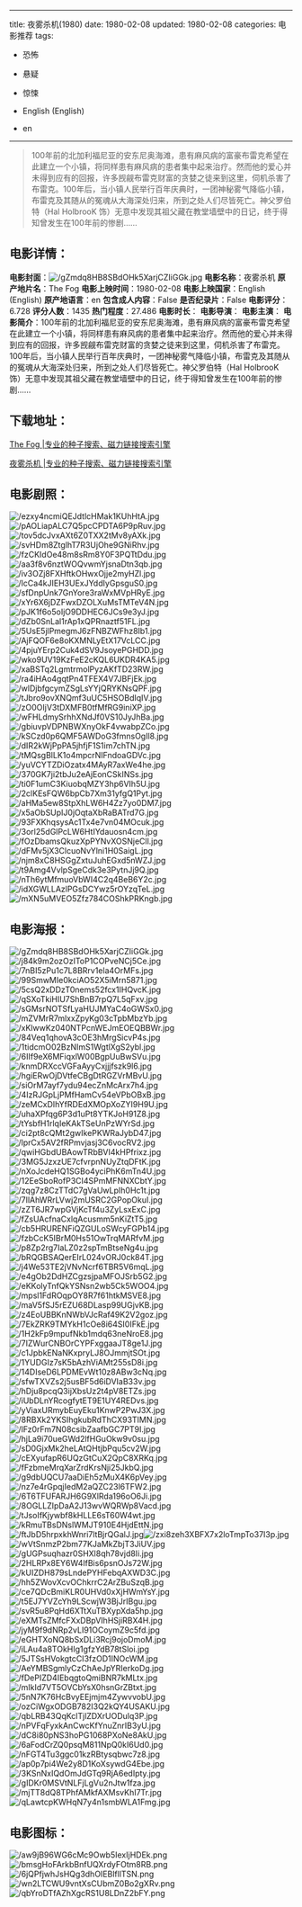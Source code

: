 
---
title: 夜雾杀机(1980)
date: 1980-02-08
updated: 1980-02-08
categories: 电影推荐
tags:
- 恐怖
- 悬疑
- 惊悚

- English (English)
- en
---


> 100年前的北加利福尼亚的安东尼奥海滩，患有麻风病的富豪布雷克希望在此建立一个小镇，将同样患有麻风病的患者集中起来治疗。然而他的爱心并未得到应有的回报，许多觊觎布雷克财富的贪婪之徒来到这里，伺机杀害了布雷克。100年后，当小镇人民举行百年庆典时，一团神秘雾气降临小镇，布雷克及其随从的冤魂从大海深处归来，所到之处人们尽皆死亡。神父罗伯特（Hal HolbrooK 饰）无意中发现其祖父藏在教堂墙壁中的日记，终于得知曾发生在100年前的惨剧……

## **电影详情**：

**电影封面**：<img src="https://image.tmdb.org/t/p/w200/gZmdq8HB8SBdOHk5XarjCZIiGGk.jpg" alt="/gZmdq8HB8SBdOHk5XarjCZIiGGk.jpg" title="/gZmdq8HB8SBdOHk5XarjCZIiGGk.jpg">
**电影名称**：夜雾杀机
**原产地片名**：The Fog
**电影上映时间**：1980-02-08
**电影上映国家**：English (English)
**原产地语言**：en
**包含成人内容**：False
**是否纪录片**：False
**电影评分**：6.728
**评分人数**：1435
**热门程度**：27.486
**电影时长**：
**电影导演**：
**电影主演**：
**电影简介**：100年前的北加利福尼亚的安东尼奥海滩，患有麻风病的富豪布雷克希望在此建立一个小镇，将同样患有麻风病的患者集中起来治疗。然而他的爱心并未得到应有的回报，许多觊觎布雷克财富的贪婪之徒来到这里，伺机杀害了布雷克。100年后，当小镇人民举行百年庆典时，一团神秘雾气降临小镇，布雷克及其随从的冤魂从大海深处归来，所到之处人们尽皆死亡。神父罗伯特（Hal HolbrooK 饰）无意中发现其祖父藏在教堂墙壁中的日记，终于得知曾发生在100年前的惨剧……

## **下载地址**：
[The Fog |专业的种子搜索、磁力链接搜索引擎](https://movie.amd794.com:2083/?search=The%20Fog&ordering=&mode=match_phrase&page_size=10&page=1)

[夜雾杀机 |专业的种子搜索、磁力链接搜索引擎](https://movie.amd794.com:2083/?search=%E5%A4%9C%E9%9B%BE%E6%9D%80%E6%9C%BA&ordering=&mode=match_phrase&page_size=10&page=1)
 

## **电影剧照**：
<img src="https://image.tmdb.org/t/p/original/ezxy4ncmiQEJdtlcHMak1KUhHtA.jpg" alt="/ezxy4ncmiQEJdtlcHMak1KUhHtA.jpg" title="/ezxy4ncmiQEJdtlcHMak1KUhHtA.jpg"><img src="https://image.tmdb.org/t/p/original/pAOLiapALC7Q5pcCPDTA6P9pRuv.jpg" alt="/pAOLiapALC7Q5pcCPDTA6P9pRuv.jpg" title="/pAOLiapALC7Q5pcCPDTA6P9pRuv.jpg"><img src="https://image.tmdb.org/t/p/original/tov5dcJvxAXt6Z0TXX2tMv8yAXk.jpg" alt="/tov5dcJvxAXt6Z0TXX2tMv8yAXk.jpg" title="/tov5dcJvxAXt6Z0TXX2tMv8yAXk.jpg"><img src="https://image.tmdb.org/t/p/original/svHDm8ZtglhT7R3UjOhe9GNiRhv.jpg" alt="/svHDm8ZtglhT7R3UjOhe9GNiRhv.jpg" title="/svHDm8ZtglhT7R3UjOhe9GNiRhv.jpg"><img src="https://image.tmdb.org/t/p/original/fzCKIdOe48m8sRm8Y0F3PQTtDdu.jpg" alt="/fzCKIdOe48m8sRm8Y0F3PQTtDdu.jpg" title="/fzCKIdOe48m8sRm8Y0F3PQTtDdu.jpg"><img src="https://image.tmdb.org/t/p/original/aa3f8v6nztWOQvwmYjsnaDtn3qb.jpg" alt="/aa3f8v6nztWOQvwmYjsnaDtn3qb.jpg" title="/aa3f8v6nztWOQvwmYjsnaDtn3qb.jpg"><img src="https://image.tmdb.org/t/p/original/iv3OZj8FXHftkOHwxOjje2myHZl.jpg" alt="/iv3OZj8FXHftkOHwxOjje2myHZl.jpg" title="/iv3OZj8FXHftkOHwxOjje2myHZl.jpg"><img src="https://image.tmdb.org/t/p/original/lcCa4kJIEH3UExJYddIyGpsguS0.jpg" alt="/lcCa4kJIEH3UExJYddIyGpsguS0.jpg" title="/lcCa4kJIEH3UExJYddIyGpsguS0.jpg"><img src="https://image.tmdb.org/t/p/original/sfDnpUnk7GnYore3raWxMVpHRyE.jpg" alt="/sfDnpUnk7GnYore3raWxMVpHRyE.jpg" title="/sfDnpUnk7GnYore3raWxMVpHRyE.jpg"><img src="https://image.tmdb.org/t/p/original/xYr6X6jDZFwxDZOLXuMsTMTeV4N.jpg" alt="/xYr6X6jDZFwxDZOLXuMsTMTeV4N.jpg" title="/xYr6X6jDZFwxDZOLXuMsTMTeV4N.jpg"><img src="https://image.tmdb.org/t/p/original/pJK1f6o5oIjO9DDHEC6JCs9e3yJ.jpg" alt="/pJK1f6o5oIjO9DDHEC6JCs9e3yJ.jpg" title="/pJK1f6o5oIjO9DDHEC6JCs9e3yJ.jpg"><img src="https://image.tmdb.org/t/p/original/dZb0SnLal1rAp1xQPRnaztf51FL.jpg" alt="/dZb0SnLal1rAp1xQPRnaztf51FL.jpg" title="/dZb0SnLal1rAp1xQPRnaztf51FL.jpg"><img src="https://image.tmdb.org/t/p/original/5UsE5jlPmegmJ6zFNBZWFhz8Ib1.jpg" alt="/5UsE5jlPmegmJ6zFNBZWFhz8Ib1.jpg" title="/5UsE5jlPmegmJ6zFNBZWFhz8Ib1.jpg"><img src="https://image.tmdb.org/t/p/original/AjFQOF6e8oKXMNLyEtX17VcLCC.jpg" alt="/AjFQOF6e8oKXMNLyEtX17VcLCC.jpg" title="/AjFQOF6e8oKXMNLyEtX17VcLCC.jpg"><img src="https://image.tmdb.org/t/p/original/4pjuYErp2Cuk4dSV9JsoyePGHDD.jpg" alt="/4pjuYErp2Cuk4dSV9JsoyePGHDD.jpg" title="/4pjuYErp2Cuk4dSV9JsoyePGHDD.jpg"><img src="https://image.tmdb.org/t/p/original/wko9UV19KzFeE2cKQL6UKDR4KA5.jpg" alt="/wko9UV19KzFeE2cKQL6UKDR4KA5.jpg" title="/wko9UV19KzFeE2cKQL6UKDR4KA5.jpg"><img src="https://image.tmdb.org/t/p/original/xaBSTq2LgmtrmolPyzAKfTD23RW.jpg" alt="/xaBSTq2LgmtrmolPyzAKfTD23RW.jpg" title="/xaBSTq2LgmtrmolPyzAKfTD23RW.jpg"><img src="https://image.tmdb.org/t/p/original/ra4iHAo4gqtPn4TFEX4V7JBFjEk.jpg" alt="/ra4iHAo4gqtPn4TFEX4V7JBFjEk.jpg" title="/ra4iHAo4gqtPn4TFEX4V7JBFjEk.jpg"><img src="https://image.tmdb.org/t/p/original/wlDjbfgcymZSgLsYYjQRYKNsQPF.jpg" alt="/wlDjbfgcymZSgLsYYjQRYKNsQPF.jpg" title="/wlDjbfgcymZSgLsYYjQRYKNsQPF.jpg"><img src="https://image.tmdb.org/t/p/original/tJbro9ovXNQmf3uUC5HSOBdIqIV.jpg" alt="/tJbro9ovXNQmf3uUC5HSOBdIqIV.jpg" title="/tJbro9ovXNQmf3uUC5HSOBdIqIV.jpg"><img src="https://image.tmdb.org/t/p/original/zO0OIjV3tDXMFB0tfMfRG9iniXP.jpg" alt="/zO0OIjV3tDXMFB0tfMfRG9iniXP.jpg" title="/zO0OIjV3tDXMFB0tfMfRG9iniXP.jpg"><img src="https://image.tmdb.org/t/p/original/wFHLdmySrhhXNdJf0VS10JyJhBa.jpg" alt="/wFHLdmySrhhXNdJf0VS10JyJhBa.jpg" title="/wFHLdmySrhhXNdJf0VS10JyJhBa.jpg"><img src="https://image.tmdb.org/t/p/original/gbiuvpVDPNBWXnyOkF4vwabpZCo.jpg" alt="/gbiuvpVDPNBWXnyOkF4vwabpZCo.jpg" title="/gbiuvpVDPNBWXnyOkF4vwabpZCo.jpg"><img src="https://image.tmdb.org/t/p/original/kSCzd0p6QMF5AWDoG3fmnsOgIl8.jpg" alt="/kSCzd0p6QMF5AWDoG3fmnsOgIl8.jpg" title="/kSCzd0p6QMF5AWDoG3fmnsOgIl8.jpg"><img src="https://image.tmdb.org/t/p/original/dIR2kWjPpPA5jhfjF1S1im7chTN.jpg" alt="/dIR2kWjPpPA5jhfjF1S1im7chTN.jpg" title="/dIR2kWjPpPA5jhfjF1S1im7chTN.jpg"><img src="https://image.tmdb.org/t/p/original/tMQsgBlLK1o4mpcrNIFndoaGDVc.jpg" alt="/tMQsgBlLK1o4mpcrNIFndoaGDVc.jpg" title="/tMQsgBlLK1o4mpcrNIFndoaGDVc.jpg"><img src="https://image.tmdb.org/t/p/original/yuVCYTZDiOzatx4MAyR7axWe4he.jpg" alt="/yuVCYTZDiOzatx4MAyR7axWe4he.jpg" title="/yuVCYTZDiOzatx4MAyR7axWe4he.jpg"><img src="https://image.tmdb.org/t/p/original/370GK7ji2tbJu2eAjEonCSkINSs.jpg" alt="/370GK7ji2tbJu2eAjEonCSkINSs.jpg" title="/370GK7ji2tbJu2eAjEonCSkINSs.jpg"><img src="https://image.tmdb.org/t/p/original/ti0F1umC3KiuobqMZY3hp6VIh5U.jpg" alt="/ti0F1umC3KiuobqMZY3hp6VIh5U.jpg" title="/ti0F1umC3KiuobqMZY3hp6VIh5U.jpg"><img src="https://image.tmdb.org/t/p/original/2clKEsFQW6bpCb7Xm31yfgQ1Pyt.jpg" alt="/2clKEsFQW6bpCb7Xm31yfgQ1Pyt.jpg" title="/2clKEsFQW6bpCb7Xm31yfgQ1Pyt.jpg"><img src="https://image.tmdb.org/t/p/original/aHMa5ew8StpXhLW6H4Zz7yo0DM7.jpg" alt="/aHMa5ew8StpXhLW6H4Zz7yo0DM7.jpg" title="/aHMa5ew8StpXhLW6H4Zz7yo0DM7.jpg"><img src="https://image.tmdb.org/t/p/original/x5aObSUpIJ0jOqtaXbRaBATrd7G.jpg" alt="/x5aObSUpIJ0jOqtaXbRaBATrd7G.jpg" title="/x5aObSUpIJ0jOqtaXbRaBATrd7G.jpg"><img src="https://image.tmdb.org/t/p/original/93FXKhqsysAc1Tx4e7vn04MOcuk.jpg" alt="/93FXKhqsysAc1Tx4e7vn04MOcuk.jpg" title="/93FXKhqsysAc1Tx4e7vn04MOcuk.jpg"><img src="https://image.tmdb.org/t/p/original/3orl25dGlPcLW6HtIYdauosn4cm.jpg" alt="/3orl25dGlPcLW6HtIYdauosn4cm.jpg" title="/3orl25dGlPcLW6HtIYdauosn4cm.jpg"><img src="https://image.tmdb.org/t/p/original/fOzDbamsQkuzXpPYNvXOSNjeCll.jpg" alt="/fOzDbamsQkuzXpPYNvXOSNjeCll.jpg" title="/fOzDbamsQkuzXpPYNvXOSNjeCll.jpg"><img src="https://image.tmdb.org/t/p/original/dFMv5jX3ClcuoNvYlni1H0SaigL.jpg" alt="/dFMv5jX3ClcuoNvYlni1H0SaigL.jpg" title="/dFMv5jX3ClcuoNvYlni1H0SaigL.jpg"><img src="https://image.tmdb.org/t/p/original/njm8xC8HSGgZxtuJuhEGxd5nWZJ.jpg" alt="/njm8xC8HSGgZxtuJuhEGxd5nWZJ.jpg" title="/njm8xC8HSGgZxtuJuhEGxd5nWZJ.jpg"><img src="https://image.tmdb.org/t/p/original/t9Amg4VvlpSgeCdk3e3PytnJj9Q.jpg" alt="/t9Amg4VvlpSgeCdk3e3PytnJj9Q.jpg" title="/t9Amg4VvlpSgeCdk3e3PytnJj9Q.jpg"><img src="https://image.tmdb.org/t/p/original/nTh6ytMfmuoVbWI4C2q4BeB6Y2c.jpg" alt="/nTh6ytMfmuoVbWI4C2q4BeB6Y2c.jpg" title="/nTh6ytMfmuoVbWI4C2q4BeB6Y2c.jpg"><img src="https://image.tmdb.org/t/p/original/idXGWLLAzlPGsDCYwz5rOYzqTeL.jpg" alt="/idXGWLLAzlPGsDCYwz5rOYzqTeL.jpg" title="/idXGWLLAzlPGsDCYwz5rOYzqTeL.jpg"><img src="https://image.tmdb.org/t/p/original/mXN5uMVEO5Zfz784COShkPRKngb.jpg" alt="/mXN5uMVEO5Zfz784COShkPRKngb.jpg" title="/mXN5uMVEO5Zfz784COShkPRKngb.jpg">

## **电影海报**：
<img src="https://image.tmdb.org/t/p/original/gZmdq8HB8SBdOHk5XarjCZIiGGk.jpg" alt="/gZmdq8HB8SBdOHk5XarjCZIiGGk.jpg" title="/gZmdq8HB8SBdOHk5XarjCZIiGGk.jpg"><img src="https://image.tmdb.org/t/p/original/j84k9m2ozOzIToP1COPveNCj5Ce.jpg" alt="/j84k9m2ozOzIToP1COPveNCj5Ce.jpg" title="/j84k9m2ozOzIToP1COPveNCj5Ce.jpg"><img src="https://image.tmdb.org/t/p/original/7nBI5zPu1c7L8BRrv1ela4OrMFs.jpg" alt="/7nBI5zPu1c7L8BRrv1ela4OrMFs.jpg" title="/7nBI5zPu1c7L8BRrv1ela4OrMFs.jpg"><img src="https://image.tmdb.org/t/p/original/99SmwMIe0kciAO52X5iMrn5871.jpg" alt="/99SmwMIe0kciAO52X5iMrn5871.jpg" title="/99SmwMIe0kciAO52X5iMrn5871.jpg"><img src="https://image.tmdb.org/t/p/original/5csQ2xDDzT0nems52fcx1IHQvcK.jpg" alt="/5csQ2xDDzT0nems52fcx1IHQvcK.jpg" title="/5csQ2xDDzT0nems52fcx1IHQvcK.jpg"><img src="https://image.tmdb.org/t/p/original/qSXoTkiHIU7ShBnB7rpQ7L5qFxv.jpg" alt="/qSXoTkiHIU7ShBnB7rpQ7L5qFxv.jpg" title="/qSXoTkiHIU7ShBnB7rpQ7L5qFxv.jpg"><img src="https://image.tmdb.org/t/p/original/sGMsrNOTSfLyaHUJMYaC4oGWSx0.jpg" alt="/sGMsrNOTSfLyaHUJMYaC4oGWSx0.jpg" title="/sGMsrNOTSfLyaHUJMYaC4oGWSx0.jpg"><img src="https://image.tmdb.org/t/p/original/mZVMrR7mlxxZpyKg03cTpbMbzYb.jpg" alt="/mZVMrR7mlxxZpyKg03cTpbMbzYb.jpg" title="/mZVMrR7mlxxZpyKg03cTpbMbzYb.jpg"><img src="https://image.tmdb.org/t/p/original/xKlwwKz040NTPcnWEJmEOEQBBWr.jpg" alt="/xKlwwKz040NTPcnWEJmEOEQBBWr.jpg" title="/xKlwwKz040NTPcnWEJmEOEQBBWr.jpg"><img src="https://image.tmdb.org/t/p/original/84Veq1qhovA3cOE3hMrgSicvP4s.jpg" alt="/84Veq1qhovA3cOE3hMrgSicvP4s.jpg" title="/84Veq1qhovA3cOE3hMrgSicvP4s.jpg"><img src="https://image.tmdb.org/t/p/original/1tidcmO02BzNImS1WgtlXgS2ybl.jpg" alt="/1tidcmO02BzNImS1WgtlXgS2ybl.jpg" title="/1tidcmO02BzNImS1WgtlXgS2ybl.jpg"><img src="https://image.tmdb.org/t/p/original/6IIf9eX6MFiqxlW00BgpUuBwSVu.jpg" alt="/6IIf9eX6MFiqxlW00BgpUuBwSVu.jpg" title="/6IIf9eX6MFiqxlW00BgpUuBwSVu.jpg"><img src="https://image.tmdb.org/t/p/original/knmDRXccVGFaAyyCxjjjfszk9l6.jpg" alt="/knmDRXccVGFaAyyCxjjjfszk9l6.jpg" title="/knmDRXccVGFaAyyCxjjjfszk9l6.jpg"><img src="https://image.tmdb.org/t/p/original/hgiERwOjDVtfeCBgDtRGZVrMBvU.jpg" alt="/hgiERwOjDVtfeCBgDtRGZVrMBvU.jpg" title="/hgiERwOjDVtfeCBgDtRGZVrMBvU.jpg"><img src="https://image.tmdb.org/t/p/original/siOrM7ayf7ydu94ecZnMcArx7h4.jpg" alt="/siOrM7ayf7ydu94ecZnMcArx7h4.jpg" title="/siOrM7ayf7ydu94ecZnMcArx7h4.jpg"><img src="https://image.tmdb.org/t/p/original/4IzRJGpLjPMfHamCv54eVPbOBxB.jpg" alt="/4IzRJGpLjPMfHamCv54eVPbOBxB.jpg" title="/4IzRJGpLjPMfHamCv54eVPbOBxB.jpg"><img src="https://image.tmdb.org/t/p/original/zeMCxDIhYfRDEdXMOpXoZYI9H9U.jpg" alt="/zeMCxDIhYfRDEdXMOpXoZYI9H9U.jpg" title="/zeMCxDIhYfRDEdXMOpXoZYI9H9U.jpg"><img src="https://image.tmdb.org/t/p/original/uhaXPfqg6P3d1uPt8YTKJoH91Z8.jpg" alt="/uhaXPfqg6P3d1uPt8YTKJoH91Z8.jpg" title="/uhaXPfqg6P3d1uPt8YTKJoH91Z8.jpg"><img src="https://image.tmdb.org/t/p/original/tYsbfH1rlqIeKAkTSeUnPzWYrSd.jpg" alt="/tYsbfH1rlqIeKAkTSeUnPzWYrSd.jpg" title="/tYsbfH1rlqIeKAkTSeUnPzWYrSd.jpg"><img src="https://image.tmdb.org/t/p/original/ci2pt8cQMt2gwIkePKWRaJybD47.jpg" alt="/ci2pt8cQMt2gwIkePKWRaJybD47.jpg" title="/ci2pt8cQMt2gwIkePKWRaJybD47.jpg"><img src="https://image.tmdb.org/t/p/original/lprCx5AV2fRPmvjasj3C6vocRV2.jpg" alt="/lprCx5AV2fRPmvjasj3C6vocRV2.jpg" title="/lprCx5AV2fRPmvjasj3C6vocRV2.jpg"><img src="https://image.tmdb.org/t/p/original/qwiHGbdUBAowTRbBVI4kHPfrixz.jpg" alt="/qwiHGbdUBAowTRbBVI4kHPfrixz.jpg" title="/qwiHGbdUBAowTRbBVI4kHPfrixz.jpg"><img src="https://image.tmdb.org/t/p/original/3MG5JzxzUE7cfvrpnNUyZtqDFtK.jpg" alt="/3MG5JzxzUE7cfvrpnNUyZtqDFtK.jpg" title="/3MG5JzxzUE7cfvrpnNUyZtqDFtK.jpg"><img src="https://image.tmdb.org/t/p/original/nXoJcdeHQ1SGBo4yciPhK6mTn4U.jpg" alt="/nXoJcdeHQ1SGBo4yciPhK6mTn4U.jpg" title="/nXoJcdeHQ1SGBo4yciPhK6mTn4U.jpg"><img src="https://image.tmdb.org/t/p/original/12EeSboRofP3CI4SPmMFNNXCbtY.jpg" alt="/12EeSboRofP3CI4SPmMFNNXCbtY.jpg" title="/12EeSboRofP3CI4SPmMFNNXCbtY.jpg"><img src="https://image.tmdb.org/t/p/original/zqg7z8CzTTdC7gVaUwLpIh0Hc1t.jpg" alt="/zqg7z8CzTTdC7gVaUwLpIh0Hc1t.jpg" title="/zqg7z8CzTTdC7gVaUwLpIh0Hc1t.jpg"><img src="https://image.tmdb.org/t/p/original/7IlAhWRrLVwj2mUSRC2GPopOkuI.jpg" alt="/7IlAhWRrLVwj2mUSRC2GPopOkuI.jpg" title="/7IlAhWRrLVwj2mUSRC2GPopOkuI.jpg"><img src="https://image.tmdb.org/t/p/original/zZT6JR7wpGVjKcTf4u3ZyLsxExC.jpg" alt="/zZT6JR7wpGVjKcTf4u3ZyLsxExC.jpg" title="/zZT6JR7wpGVjKcTf4u3ZyLsxExC.jpg"><img src="https://image.tmdb.org/t/p/original/fZsUAcfnaCxlqAcusmm5nKiZtT5.jpg" alt="/fZsUAcfnaCxlqAcusmm5nKiZtT5.jpg" title="/fZsUAcfnaCxlqAcusmm5nKiZtT5.jpg"><img src="https://image.tmdb.org/t/p/original/cb5HRURENFiQZGULoSWcyFGPb14.jpg" alt="/cb5HRURENFiQZGULoSWcyFGPb14.jpg" title="/cb5HRURENFiQZGULoSWcyFGPb14.jpg"><img src="https://image.tmdb.org/t/p/original/fzbCcK5IBrM0Hs51OwTrqMARfvM.jpg" alt="/fzbCcK5IBrM0Hs51OwTrqMARfvM.jpg" title="/fzbCcK5IBrM0Hs51OwTrqMARfvM.jpg"><img src="https://image.tmdb.org/t/p/original/p8Zp2rg7IaLZ0z2spTmBtseNg4u.jpg" alt="/p8Zp2rg7IaLZ0z2spTmBtseNg4u.jpg" title="/p8Zp2rg7IaLZ0z2spTmBtseNg4u.jpg"><img src="https://image.tmdb.org/t/p/original/bRQGBSAQerEIrL024vORJ0ck84T.jpg" alt="/bRQGBSAQerEIrL024vORJ0ck84T.jpg" title="/bRQGBSAQerEIrL024vORJ0ck84T.jpg"><img src="https://image.tmdb.org/t/p/original/j4We53TE2jVNvNcrf6TBR5V6mqL.jpg" alt="/j4We53TE2jVNvNcrf6TBR5V6mqL.jpg" title="/j4We53TE2jVNvNcrf6TBR5V6mqL.jpg"><img src="https://image.tmdb.org/t/p/original/e4gOb2DdHZCgzsjpaMFOJSrb5G2.jpg" alt="/e4gOb2DdHZCgzsjpaMFOJSrb5G2.jpg" title="/e4gOb2DdHZCgzsjpaMFOJSrb5G2.jpg"><img src="https://image.tmdb.org/t/p/original/eKKolyTnfQkYSNsn2wb5Ck5WOO4.jpg" alt="/eKKolyTnfQkYSNsn2wb5Ck5WOO4.jpg" title="/eKKolyTnfQkYSNsn2wb5Ck5WOO4.jpg"><img src="https://image.tmdb.org/t/p/original/mpsl1FdROqpOY8R7f61htkMSVE8.jpg" alt="/mpsl1FdROqpOY8R7f61htkMSVE8.jpg" title="/mpsl1FdROqpOY8R7f61htkMSVE8.jpg"><img src="https://image.tmdb.org/t/p/original/maV5fSJ5rEZU68DLasp99UGjvKB.jpg" alt="/maV5fSJ5rEZU68DLasp99UGjvKB.jpg" title="/maV5fSJ5rEZU68DLasp99UGjvKB.jpg"><img src="https://image.tmdb.org/t/p/original/z4EoUBBKnNWbVJcRaf49K2V2goz.jpg" alt="/z4EoUBBKnNWbVJcRaf49K2V2goz.jpg" title="/z4EoUBBKnNWbVJcRaf49K2V2goz.jpg"><img src="https://image.tmdb.org/t/p/original/7EkZRK9TMYkH1cOe8i64SI0IFkE.jpg" alt="/7EkZRK9TMYkH1cOe8i64SI0IFkE.jpg" title="/7EkZRK9TMYkH1cOe8i64SI0IFkE.jpg"><img src="https://image.tmdb.org/t/p/original/1H2kFp9mpufNkb1mdq63neNroE8.jpg" alt="/1H2kFp9mpufNkb1mdq63neNroE8.jpg" title="/1H2kFp9mpufNkb1mdq63neNroE8.jpg"><img src="https://image.tmdb.org/t/p/original/7IZWurCNBOrCYPFxggaaJT8ge1J.jpg" alt="/7IZWurCNBOrCYPFxggaaJT8ge1J.jpg" title="/7IZWurCNBOrCYPFxggaaJT8ge1J.jpg"><img src="https://image.tmdb.org/t/p/original/c1JpbkENaNKxpryLJ8OJmmjtSOt.jpg" alt="/c1JpbkENaNKxpryLJ8OJmmjtSOt.jpg" title="/c1JpbkENaNKxpryLJ8OJmmjtSOt.jpg"><img src="https://image.tmdb.org/t/p/original/1YUDGIz7sK5bAzhViAMt255sD8i.jpg" alt="/1YUDGIz7sK5bAzhViAMt255sD8i.jpg" title="/1YUDGIz7sK5bAzhViAMt255sD8i.jpg"><img src="https://image.tmdb.org/t/p/original/14DIseD6LPDMEvWt10z8ABw3cNq.jpg" alt="/14DIseD6LPDMEvWt10z8ABw3cNq.jpg" title="/14DIseD6LPDMEvWt10z8ABw3cNq.jpg"><img src="https://image.tmdb.org/t/p/original/sfwTXVZs2j5usBF5d6iDVIaB33v.jpg" alt="/sfwTXVZs2j5usBF5d6iDVIaB33v.jpg" title="/sfwTXVZs2j5usBF5d6iDVIaB33v.jpg"><img src="https://image.tmdb.org/t/p/original/hDju8pcqQ3ijXbsUz2t4pV8ETZs.jpg" alt="/hDju8pcqQ3ijXbsUz2t4pV8ETZs.jpg" title="/hDju8pcqQ3ijXbsUz2t4pV8ETZs.jpg"><img src="https://image.tmdb.org/t/p/original/iUbDLnYRcogfytET9E1UY4REDvs.jpg" alt="/iUbDLnYRcogfytET9E1UY4REDvs.jpg" title="/iUbDLnYRcogfytET9E1UY4REDvs.jpg"><img src="https://image.tmdb.org/t/p/original/yViaxURmybEuyEku1KnwP2PwJ3X.jpg" alt="/yViaxURmybEuyEku1KnwP2PwJ3X.jpg" title="/yViaxURmybEuyEku1KnwP2PwJ3X.jpg"><img src="https://image.tmdb.org/t/p/original/8RBXk2YKSIhgkubRdThCX93TIMN.jpg" alt="/8RBXk2YKSIhgkubRdThCX93TIMN.jpg" title="/8RBXk2YKSIhgkubRdThCX93TIMN.jpg"><img src="https://image.tmdb.org/t/p/original/lFz0rFm7N08csibZaafbGC7PT9I.jpg" alt="/lFz0rFm7N08csibZaafbGC7PT9I.jpg" title="/lFz0rFm7N08csibZaafbGC7PT9I.jpg"><img src="https://image.tmdb.org/t/p/original/hjLa9i70ueGWd2lfHGuOkw9v0su.jpg" alt="/hjLa9i70ueGWd2lfHGuOkw9v0su.jpg" title="/hjLa9i70ueGWd2lfHGuOkw9v0su.jpg"><img src="https://image.tmdb.org/t/p/original/sD0GjxMk2heLAtQHtjbPqu5cv2W.jpg" alt="/sD0GjxMk2heLAtQHtjbPqu5cv2W.jpg" title="/sD0GjxMk2heLAtQHtjbPqu5cv2W.jpg"><img src="https://image.tmdb.org/t/p/original/cEXyufapR6UQzGtCuX2QpC8XRKq.jpg" alt="/cEXyufapR6UQzGtCuX2QpC8XRKq.jpg" title="/cEXyufapR6UQzGtCuX2QpC8XRKq.jpg"><img src="https://image.tmdb.org/t/p/original/fFzbmeMrqXarZrdKrsNji25JkbQ.jpg" alt="/fFzbmeMrqXarZrdKrsNji25JkbQ.jpg" title="/fFzbmeMrqXarZrdKrsNji25JkbQ.jpg"><img src="https://image.tmdb.org/t/p/original/g9dbUQCU7aaDiEh5zMuX4K6pVey.jpg" alt="/g9dbUQCU7aaDiEh5zMuX4K6pVey.jpg" title="/g9dbUQCU7aaDiEh5zMuX4K6pVey.jpg"><img src="https://image.tmdb.org/t/p/original/nz7e4rGpqjIedM2aQZC23l6TFW2.jpg" alt="/nz7e4rGpqjIedM2aQZC23l6TFW2.jpg" title="/nz7e4rGpqjIedM2aQZC23l6TFW2.jpg"><img src="https://image.tmdb.org/t/p/original/6T6TFUFARJH6G9XlRda196oO6Ji.jpg" alt="/6T6TFUFARJH6G9XlRda196oO6Ji.jpg" title="/6T6TFUFARJH6G9XlRda196oO6Ji.jpg"><img src="https://image.tmdb.org/t/p/original/8OGLLZIpDaA2J13wvWQRWp8Vacd.jpg" alt="/8OGLLZIpDaA2J13wvWQRWp8Vacd.jpg" title="/8OGLLZIpDaA2J13wvWQRWp8Vacd.jpg"><img src="https://image.tmdb.org/t/p/original/tJsoIfKjywbf8kHLLE6sT60W4wt.jpg" alt="/tJsoIfKjywbf8kHLLE6sT60W4wt.jpg" title="/tJsoIfKjywbf8kHLLE6sT60W4wt.jpg"><img src="https://image.tmdb.org/t/p/original/kRmuTBsDNslWMJT910E4HjdEttN.jpg" alt="/kRmuTBsDNslWMJT910E4HjdEttN.jpg" title="/kRmuTBsDNslWMJT910E4HjdEttN.jpg"><img src="https://image.tmdb.org/t/p/original/ftJbD5hrpxkhWnri7ltBjrQGalJ.jpg" alt="/ftJbD5hrpxkhWnri7ltBjrQGalJ.jpg" title="/ftJbD5hrpxkhWnri7ltBjrQGalJ.jpg"><img src="https://image.tmdb.org/t/p/original/zxi8zeh3XBFX7x2loTmpTo37I3p.jpg" alt="/zxi8zeh3XBFX7x2loTmpTo37I3p.jpg" title="/zxi8zeh3XBFX7x2loTmpTo37I3p.jpg"><img src="https://image.tmdb.org/t/p/original/wVtSnmzP2bm77KJaMkZbjT3JiUV.jpg" alt="/wVtSnmzP2bm77KJaMkZbjT3JiUV.jpg" title="/wVtSnmzP2bm77KJaMkZbjT3JiUV.jpg"><img src="https://image.tmdb.org/t/p/original/gUGPsuqhazr0SHXl8qh78vjd8Ii.jpg" alt="/gUGPsuqhazr0SHXl8qh78vjd8Ii.jpg" title="/gUGPsuqhazr0SHXl8qh78vjd8Ii.jpg"><img src="https://image.tmdb.org/t/p/original/2HLRPx8EY6W4lfBis6psnOJs72W.jpg" alt="/2HLRPx8EY6W4lfBis6psnOJs72W.jpg" title="/2HLRPx8EY6W4lfBis6psnOJs72W.jpg"><img src="https://image.tmdb.org/t/p/original/kUIZDH879sLndePYHFebqAXWD3C.jpg" alt="/kUIZDH879sLndePYHFebqAXWD3C.jpg" title="/kUIZDH879sLndePYHFebqAXWD3C.jpg"><img src="https://image.tmdb.org/t/p/original/hh5ZWovXcvOChkrrC2ArZBuSzqB.jpg" alt="/hh5ZWovXcvOChkrrC2ArZBuSzqB.jpg" title="/hh5ZWovXcvOChkrrC2ArZBuSzqB.jpg"><img src="https://image.tmdb.org/t/p/original/ce7QDcBmiKLR0UHVd0xXjHWmYsY.jpg" alt="/ce7QDcBmiKLR0UHVd0xXjHWmYsY.jpg" title="/ce7QDcBmiKLR0UHVd0xXjHWmYsY.jpg"><img src="https://image.tmdb.org/t/p/original/t5EJ7YVZcYh9LScwjW3BjJrIBgu.jpg" alt="/t5EJ7YVZcYh9LScwjW3BjJrIBgu.jpg" title="/t5EJ7YVZcYh9LScwjW3BjJrIBgu.jpg"><img src="https://image.tmdb.org/t/p/original/svR5u8PqHd6XTtXuTBXypXda5hp.jpg" alt="/svR5u8PqHd6XTtXuTBXypXda5hp.jpg" title="/svR5u8PqHd6XTtXuTBXypXda5hp.jpg"><img src="https://image.tmdb.org/t/p/original/eXMTsZMfcFXxDBpVIhHSjiRBX4H.jpg" alt="/eXMTsZMfcFXxDBpVIhHSjiRBX4H.jpg" title="/eXMTsZMfcFXxDBpVIhHSjiRBX4H.jpg"><img src="https://image.tmdb.org/t/p/original/jyM9f9dNRp2vLI91OCoymZ9c5fd.jpg" alt="/jyM9f9dNRp2vLI91OCoymZ9c5fd.jpg" title="/jyM9f9dNRp2vLI91OCoymZ9c5fd.jpg"><img src="https://image.tmdb.org/t/p/original/eGHTXoNQ8bSxDLi3Rcj9ojoDmoM.jpg" alt="/eGHTXoNQ8bSxDLi3Rcj9ojoDmoM.jpg" title="/eGHTXoNQ8bSxDLi3Rcj9ojoDmoM.jpg"><img src="https://image.tmdb.org/t/p/original/iLAu4a8TOkHIg1gfzYdB78tSloi.jpg" alt="/iLAu4a8TOkHIg1gfzYdB78tSloi.jpg" title="/iLAu4a8TOkHIg1gfzYdB78tSloi.jpg"><img src="https://image.tmdb.org/t/p/original/5JTSsHVokgtcCI3fzOD1INOcWM.jpg" alt="/5JTSsHVokgtcCI3fzOD1INOcWM.jpg" title="/5JTSsHVokgtcCI3fzOD1INOcWM.jpg"><img src="https://image.tmdb.org/t/p/original/AeYMBSgmlyCzChAeJpYRIerkoDg.jpg" alt="/AeYMBSgmlyCzChAeJpYRIerkoDg.jpg" title="/AeYMBSgmlyCzChAeJpYRIerkoDg.jpg"><img src="https://image.tmdb.org/t/p/original/fDePIZD4IEbqgtoQmiBNR7kMLtx.jpg" alt="/fDePIZD4IEbqgtoQmiBNR7kMLtx.jpg" title="/fDePIZD4IEbqgtoQmiBNR7kMLtx.jpg"><img src="https://image.tmdb.org/t/p/original/mIkId7VT5OVCbYsX0hsnGrZBtxt.jpg" alt="/mIkId7VT5OVCbYsX0hsnGrZBtxt.jpg" title="/mIkId7VT5OVCbYsX0hsnGrZBtxt.jpg"><img src="https://image.tmdb.org/t/p/original/5nN7K76HcBvyEEjmjm4ZywvvobU.jpg" alt="/5nN7K76HcBvyEEjmjm4ZywvvobU.jpg" title="/5nN7K76HcBvyEEjmjm4ZywvvobU.jpg"><img src="https://image.tmdb.org/t/p/original/ozCiWgxODGB782I3Q2kQY4USAKU.jpg" alt="/ozCiWgxODGB782I3Q2kQY4USAKU.jpg" title="/ozCiWgxODGB782I3Q2kQY4USAKU.jpg"><img src="https://image.tmdb.org/t/p/original/qbLRB43QqKclTjlZDXrUODulq3P.jpg" alt="/qbLRB43QqKclTjlZDXrUODulq3P.jpg" title="/qbLRB43QqKclTjlZDXrUODulq3P.jpg"><img src="https://image.tmdb.org/t/p/original/nPVFqFyxkAnCwcKfYnuZnrIB3yU.jpg" alt="/nPVFqFyxkAnCwcKfYnuZnrIB3yU.jpg" title="/nPVFqFyxkAnCwcKfYnuZnrIB3yU.jpg"><img src="https://image.tmdb.org/t/p/original/dC8i80pNS3hoPG1068PXoNe8AkU.jpg" alt="/dC8i80pNS3hoPG1068PXoNe8AkU.jpg" title="/dC8i80pNS3hoPG1068PXoNe8AkU.jpg"><img src="https://image.tmdb.org/t/p/original/6aFodCrZQ0psqM811NpQ0kI6Ud0.jpg" alt="/6aFodCrZQ0psqM811NpQ0kI6Ud0.jpg" title="/6aFodCrZQ0psqM811NpQ0kI6Ud0.jpg"><img src="https://image.tmdb.org/t/p/original/nFGT4Tu3ggc01kzRBtysqbwc7z8.jpg" alt="/nFGT4Tu3ggc01kzRBtysqbwc7z8.jpg" title="/nFGT4Tu3ggc01kzRBtysqbwc7z8.jpg"><img src="https://image.tmdb.org/t/p/original/ap0p7pi4We2y8D1KoXsywdG4Ebe.jpg" alt="/ap0p7pi4We2y8D1KoXsywdG4Ebe.jpg" title="/ap0p7pi4We2y8D1KoXsywdG4Ebe.jpg"><img src="https://image.tmdb.org/t/p/original/3KSnNxIQdOmJdGTq9RjA6edIpty.jpg" alt="/3KSnNxIQdOmJdGTq9RjA6edIpty.jpg" title="/3KSnNxIQdOmJdGTq9RjA6edIpty.jpg"><img src="https://image.tmdb.org/t/p/original/gIDKr0MSVtNLFjLgVu2nJtw1fza.jpg" alt="/gIDKr0MSVtNLFjLgVu2nJtw1fza.jpg" title="/gIDKr0MSVtNLFjLgVu2nJtw1fza.jpg"><img src="https://image.tmdb.org/t/p/original/mjTT8dQ8TPhfAMkfAXMsvKhI7Tr.jpg" alt="/mjTT8dQ8TPhfAMkfAXMsvKhI7Tr.jpg" title="/mjTT8dQ8TPhfAMkfAXMsvKhI7Tr.jpg"><img src="https://image.tmdb.org/t/p/original/qLawtcpKWHqN7y4n1smbWLA1Fmg.jpg" alt="/qLawtcpKWHqN7y4n1smbWLA1Fmg.jpg" title="/qLawtcpKWHqN7y4n1smbWLA1Fmg.jpg">

## **电影图标**：
<img src="https://image.tmdb.org/t/p/original/aw9jB96WG6cMc9Owb5IexIjHDEk.png" alt="/aw9jB96WG6cMc9Owb5IexIjHDEk.png" title="/aw9jB96WG6cMc9Owb5IexIjHDEk.png"><img src="https://image.tmdb.org/t/p/original/bmsgHoFArkbBnfUQXrdyFOtm8RB.png" alt="/bmsgHoFArkbBnfUQXrdyFOtm8RB.png" title="/bmsgHoFArkbBnfUQXrdyFOtm8RB.png"><img src="https://image.tmdb.org/t/p/original/6jQPfjwhJsHQg3dhOIEBlfllTSN.png" alt="/6jQPfjwhJsHQg3dhOIEBlfllTSN.png" title="/6jQPfjwhJsHQg3dhOIEBlfllTSN.png"><img src="https://image.tmdb.org/t/p/original/wn2LTCWU9vntXsCUbmZ0Bo2gXRv.png" alt="/wn2LTCWU9vntXsCUbmZ0Bo2gXRv.png" title="/wn2LTCWU9vntXsCUbmZ0Bo2gXRv.png"><img src="https://image.tmdb.org/t/p/original/qbYroDTfAZhXgcRS1U8LDnZ2bFY.png" alt="/qbYroDTfAZhXgcRS1U8LDnZ2bFY.png" title="/qbYroDTfAZhXgcRS1U8LDnZ2bFY.png">
